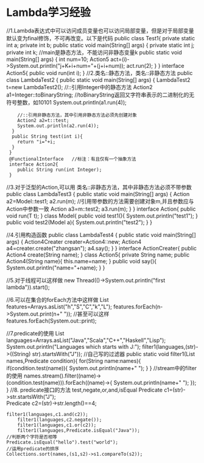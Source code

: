 # Lambda学习经验
//1.Lambda表达式中可以访问成员变量也可以访问局部变量，但是对于局部变量默认变为final修饰，不可再改变。以下是代码
    public class Test1{
      private static int a;
      private int b;
     public static void main(String[] args) {
      private static int j;
      private int k;      //main是静态方法，不能访问非静态变量k
      public static void main(String[] args) {
        int num=10;
        Action5 act=(i)->System.out.println("j+K+i+num="+(j+i+num));
          act.run(2);
      }
    }
    interface Action5{
      public void run(int i);
    }
//2.类名::静态方法，类名::非静态方法
    public class LambdaTest2 {
      public static void main(String[] args) {
        LambdaTest2 t=new LambdaTest2();
        //::引用Integer中的静态方法
        Action2 a1=Integer::toBinaryString;    //toBinaryString返回又字符串表示的二进制化的无符号整数，如10101
        System.out.println(a1.run(4));
        
        //::引用非静态方法，其中引用非静态方法必须先创建对象
        Action2 a2=t::test;
        System.out.println(a2.run(4));
      }
      public String test(int i){
        return "i="+i;
      }
     }
     @FunctionalInterface   //标注：有且仅有一个抽象方法
     interface Action2{
        public String run(int Integer);
     }
     
//3.对于泛型的Action,可以用 类名::非静态方法，其中非静态方法必须不带参数
    public class LambdaTest3 {
      public static void main(String[] args) {
        Action<Model> a2=Model::test1;
        a2.run(m);
        //引用带参数的方法需要创建对象m,并且参数应与Action中参数一致
        Action<Model> a3=m::test2;
        a3.run(m);
      }
    }
    interface Action<T>{
      public void run(T t);
    }
    class Model{
      public void test1(){
        System.out.println("test1");
      }
       public void test2(Model a){
        System.out.println("test2");
      }
    }
    
//4.引用构造函数
    public class LambdaTest4 {
	    public static void main(String[] args) {
        Action4Creater creater=Action4::new;
        Action4 a4=creater.create("zhangsan");
        a4.say();
      }
    }
    interface ActionCreater{
        public Action4 create(String name);
      }
    class Action5{
        private String name;
        public Action4(String name){
          this.name=name;
        }
        public void say(){
          System.out.println("name="+name);
        }
      }

//5.对于线程可以这样做
new Thread(()->System.out.println("first lambda")).start();

//6.可以在集合的forEach方法中这样做
    List<String> features=Arrays.asList("h","S","C","k","L");
    features.forEach(n->System.out.print(n+" "));
//甚至可以这样
		features.forEach(System.out::print);
    
//7.predicate的使用
		List<String> languages=Arrays.asList("Java","Scala","C++","Haskell","Lisp");
		System.out.println("Languages which starts with J:");
		filter1(languages,(str)->((String) str).startsWith("J"));
    //自己写的过滤器
    public static void filter1(List<String> names,Predicate<String> condition){
		for(String name:names){
			if(condition.test(name)){
				System.out.println(name+" ");
			}
		}
		//stream中的filter的使用
		names.stream().filter((name)->(condition.test(name))).forEach((name)->{
			System.out.println(name+" ");
		});
	}
 //8. predicate接口的方法 test,negate,or,and,isEqual
    Predicate<String> c1=(str)->str.startsWith("J");		
		Predicate<String> c2=(str)->str.length()==4;
    
    filter1(languages,c1.and(c2));
		filter1(languages,c2.negate());
		filter1(languages,c1.or(c2));
		filter1(languages,Predicate.isEqual("Java"));
    //判断两个字符是否相等
    Predicate.isEqual("hello").test("world");
    //运用predicate的排序
    Collections.sort(names,(s1,s2)->s1.compareTo(s2));
 
  
